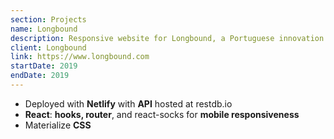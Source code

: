 ```yaml
---
section: Projects
name: Longbound
description: Responsive website for Longbound, a Portuguese innovation team
client: Longbound
link: https://www.longbound.com
startDate: 2019
endDate: 2019
---
```


- Deployed with **Netlify** with **API** hosted at restdb.io
- **React**: **hooks, router**, and react-socks for **mobile responsiveness**
- Materialize **CSS**
